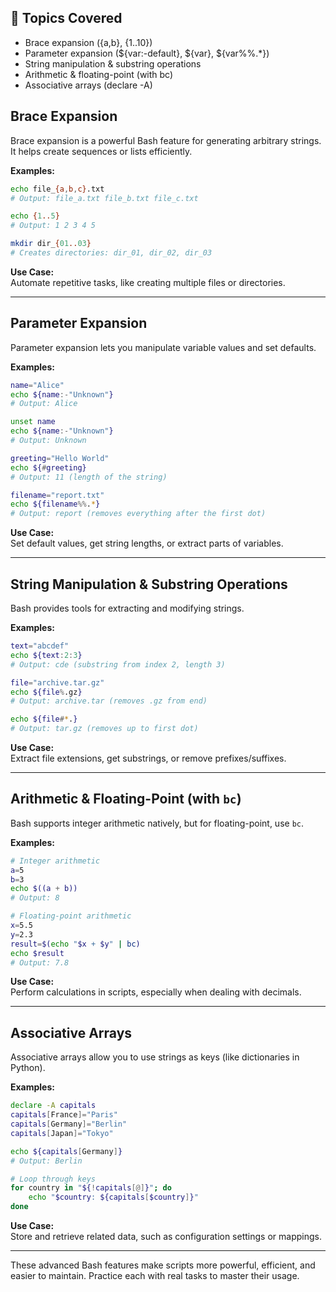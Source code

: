## 📌 Topics Covered
- Brace expansion ({a,b}, {1..10})
- Parameter expansion (${var:-default}, ${var}, ${var%%.*})
- String manipulation & substring operations
- Arithmetic & floating-point (with bc)
- Associative arrays (declare -A)


## Brace Expansion

Brace expansion is a powerful Bash feature for generating arbitrary strings. It helps create sequences or lists efficiently.

**Examples:**

```bash
echo file_{a,b,c}.txt
# Output: file_a.txt file_b.txt file_c.txt

echo {1..5}
# Output: 1 2 3 4 5

mkdir dir_{01..03}
# Creates directories: dir_01, dir_02, dir_03
```

**Use Case:**  
Automate repetitive tasks, like creating multiple files or directories.

---

## Parameter Expansion

Parameter expansion lets you manipulate variable values and set defaults.

**Examples:**

```bash
name="Alice"
echo ${name:-"Unknown"}
# Output: Alice

unset name
echo ${name:-"Unknown"}
# Output: Unknown

greeting="Hello World"
echo ${#greeting}
# Output: 11 (length of the string)

filename="report.txt"
echo ${filename%%.*}
# Output: report (removes everything after the first dot)
```

**Use Case:**  
Set default values, get string lengths, or extract parts of variables.

---

## String Manipulation & Substring Operations

Bash provides tools for extracting and modifying strings.

**Examples:**

```bash
text="abcdef"
echo ${text:2:3}
# Output: cde (substring from index 2, length 3)

file="archive.tar.gz"
echo ${file%.gz}
# Output: archive.tar (removes .gz from end)

echo ${file#*.}
# Output: tar.gz (removes up to first dot)
```

**Use Case:**  
Extract file extensions, get substrings, or remove prefixes/suffixes.

---

## Arithmetic & Floating-Point (with `bc`)

Bash supports integer arithmetic natively, but for floating-point, use `bc`.

**Examples:**

```bash
# Integer arithmetic
a=5
b=3
echo $((a + b))
# Output: 8

# Floating-point arithmetic
x=5.5
y=2.3
result=$(echo "$x + $y" | bc)
echo $result
# Output: 7.8
```

**Use Case:**  
Perform calculations in scripts, especially when dealing with decimals.

---

## Associative Arrays

Associative arrays allow you to use strings as keys (like dictionaries in Python).

**Examples:**

```bash
declare -A capitals
capitals[France]="Paris"
capitals[Germany]="Berlin"
capitals[Japan]="Tokyo"

echo ${capitals[Germany]}
# Output: Berlin

# Loop through keys
for country in "${!capitals[@]}"; do
    echo "$country: ${capitals[$country]}"
done
```

**Use Case:**  
Store and retrieve related data, such as configuration settings or mappings.

---

These advanced Bash features make scripts more powerful, efficient, and easier to maintain. Practice each with real tasks to master their usage.